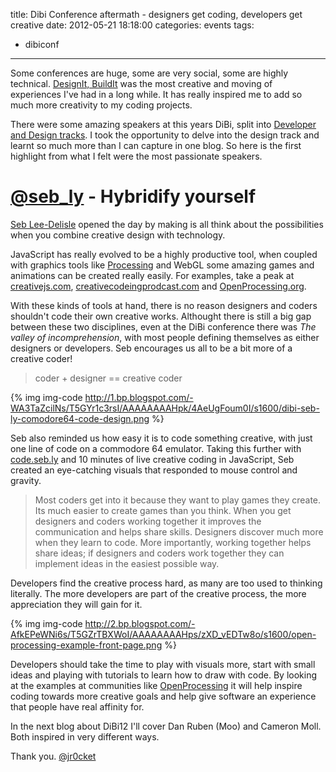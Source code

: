 title: Dibi Conference aftermath - designers get coding, developers get creative
date: 2012-05-21 18:18:00
categories: events
tags: 
- dibiconf
---

Some conferences are huge, some are very social, some are highly technical.  [DesignIt, BuildIt](http://www.dibiconference.com/) was the most creative and moving of experiences I've had in a long while.  It has really inspired me to add so much more creativity to my coding projects.

There were some amazing speakers at this years DiBi, split into [Developer and Design tracks](http://www.dibiconference.com/schedule/).  I took the opportunity to delve into the design track and learnt so much more than I can capture in one blog.  So here is the first highlight from what I felt were the most passionate speakers.

# [@seb_ly](http://twitter.com/seb_ly) - Hybridify yourself

[Seb Lee-Delisle](http://seb.ly/) opened the day by making is all think about the possibilities when you combine creative design with technology.

JavaScript has really evolved to be a highly productive tool, when coupled with graphics tools like [Processing](http://processing.org/) and WebGL some amazing games and animations can be created really easily.  For examples, take a peak at [creativejs.com](http://creativejs.com/), [creativecodeingprodcast.com](http://creativecodeingprodcast.com/) and [OpenProcessing.org](http://openprocessing.org/).

With these kinds of tools at hand, there is no reason designers and coders shouldn't code their own creative works.  Althought there is still a big gap between these two disciplines, even at the DiBi conference there was _The valley of incomprehension_, with most people defining themselves as either designers or developers.  Seb encourages us all to be a bit more of a creative coder!

> coder + designer == creative coder

{% img img-code http://1.bp.blogspot.com/-WA3TaZcilNs/T5GYr1c3rsI/AAAAAAAAHpk/4AeUgFoum0I/s1600/dibi-seb-ly-comodore64-code-design.png %} 

Seb also reminded us how easy it is to code something creative, with just one line of code on a commodore 64 emulator. Taking this further with [code.seb.ly](http://code.seb.ly/) and 10 minutes of live creative coding in JavaScript, Seb created an eye-catching visuals that responded to mouse control and gravity.

> Most coders get into it because they want to play games they create.  Its much easier to create games than you think.  When you get designers and coders working together it improves the communication and helps share skills.  Designers discover much more when they learn to code.  More importantly, working together helps share ideas; if designers and coders work together  they can implement ideas in the easiest possible way.

Developers find the creative process hard, as many are too used to thinking literally.  The more developers are part of the creative  process, the more appreciation they will gain for it.

{% img img-code http://2.bp.blogspot.com/-AfkEPeWNi6s/T5GZrTBXWoI/AAAAAAAAHps/zXD_vEDTw8o/s1600/open-processing-example-front-page.png %} 

Developers should take the time to play with visuals more, start with small ideas and playing with tutorials to learn how to draw with code.  By looking at the examples at communities like [OpenProcessing](http://www.openprocessing.org/) it will help inspire coding towards more creative goals and help give software an experience that people have real affinity for.  

In the next blog about DiBi12 I'll cover Dan Ruben (Moo) and Cameron Moll.  Both inspired in very different ways.

Thank you.
[@jr0cket](https://twitter.com/jr0cket)
